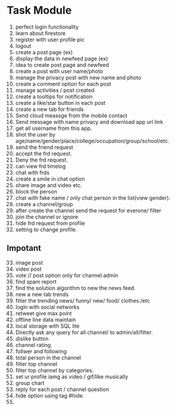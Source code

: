 # Task Module

1.  perfect login functionality
2.  learn about firestore
3.  register with user profile pic
4.  logout
5.  create a post page (ex)
6.  display the data in newfeed page (ex)
7.  idea to create post page and newfeed 
8.  create a post with user name/photo
9.  manage the privacy post with new name and photo
10. create a comment option for each post
11. manage activities / post created
12. create a tooltips for notification
13. create a like/star button in each post
14. create a new tab for friends
15. Send cloud meassge from the mobile contact 
16. Send message with name privacy and download app url link 
17. get all username from this app.
18. shot the user by age/name/gender/place/college/occupation/group/school/etc.
19. send the friend request 
20. accept the frd request.
21. Deny the frd request.
22. can view frd timelog
23. chat with frds
24. create a smile  in chat option
25. share image and video etc.
26. block the person 
27. chat with fake name / only chat person in the list(view gender). 
28. create a channel/group
29. after create the channel send the request for everone/ filter
30. join the channel or ignore
31. hide frd request from profile
32. setting to change profile.

## Impotant 

33. image post
34. video post
35. vote // post option only for channel admin
36. find spam report
37. find the solution algorithm to new the news feed.
38. new a new tab trends
39. filter the trending news/ funny/ new/ food/ clothes /etc
40. login with social networks
41. retweet give max point
42. offline line data maintain
42. local storage with SQL lite
43. Directly ask any query for all channel/ to admin/all/filter.
44. dislike button
45. channel rating.
46. follwer and following
47. total person in the channel
48. filter top channel
49. filter top channel by categories.
50. set ur profile iamg as video / gif/like musically
51. group chart
52. reply for each post / channel question
53. hide option using tag #hide.
54. 

